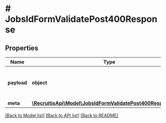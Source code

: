 # # JobsIdFormValidatePost400Response

## Properties

Name | Type | Description | Notes
------------ | ------------- | ------------- | -------------
**payload** | **object** | V případě non-OK HTTP statusu je vždy null. | [optional]
**meta** | [**\RecruitisApi\Model\JobsIdFormValidatePost400ResponseMeta**](JobsIdFormValidatePost400ResponseMeta.md) |  | [optional]

[[Back to Model list]](../../README.md#models) [[Back to API list]](../../README.md#endpoints) [[Back to README]](../../README.md)
